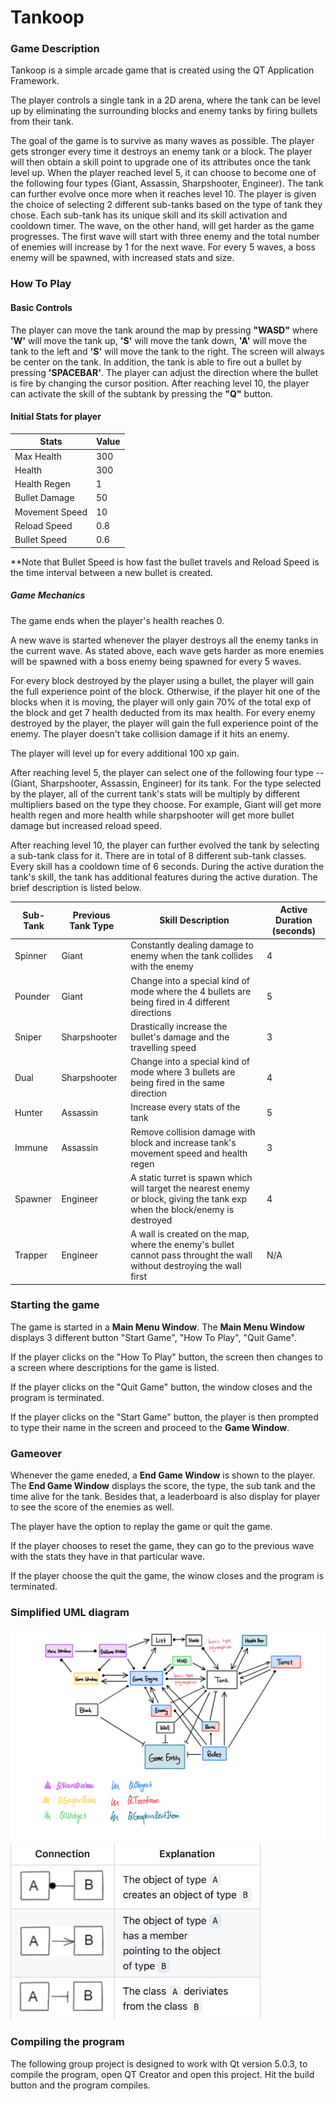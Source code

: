 # Tankoop 

### Game Description

Tankoop is a simple arcade game that is created using the QT Application Framework.

The player controls a single tank in a 2D arena, where the tank can be level up by eliminating the surrounding blocks and enemy tanks by firing bullets from their tank.

The goal of the game is to survive as many waves as possible. The player gets stronger every time it destroys an enemy tank or a block. 
The player will then obtain a skill point to upgrade one of its attributes once the tank level up. 
When the player reached level 5, it can choose to become one of the following four types (Giant, Assassin, Sharpshooter, Engineer). 
The tank can further evolve once more when it reaches level 10. 
The player is given the choice of selecting 2 different sub-tanks based on the type of tank they chose. 
Each sub-tank has its unique skill and its skill activation and cooldown timer. 
The wave, on the other hand, will get harder as the game progresses. 
The first wave will start with three enemy and the total number of enemies will increase by 1 for the next wave. 
For every 5 waves, a boss enemy will be spawned, with increased stats and size. 


### How To Play

#### Basic Controls
The player can move the tank around the map by pressing **"WASD"** where **'W'** will move the tank up, **'S'** will move the tank down, **'A'** will move the tank to the left and
**'S'** will move the tank to the right. The screen will always be center on the tank. In addition, the tank is able to fire out a bullet by pressing **'SPACEBAR'**. The player 
can adjust the direction where the bullet is fire by changing the cursor position. After reaching level 10, the player can activate the skill of the subtank by 
pressing the **"Q"** button. 

#### Initial Stats for player 
Stats | Value 
--- | --- 
Max Health | 300
Health | 300
Health Regen | 1
Bullet Damage | 50
Movement Speed | 10
Reload Speed | 0.8
Bullet Speed | 0.6 
   
**Note that Bullet Speed is how fast the bullet travels and Reload Speed is the time interval between a new bullet is created.
   
##### Game Mechanics
The game ends when the player's health reaches 0.

A new wave is started whenever the player destroys all the enemy tanks in the current wave. As stated above, each wave gets harder as more enemies will be spawned with a boss
enemy being spawned for every 5 waves.

For every block destroyed by the player using a bullet, the player will gain the full experience point of the block. Otherwise, if the player hit one of the blocks when 
it is moving, the player will only gain 70% of the total exp of the block and get 7 health deducted from its max health. 
For every enemy destroyed by the player, the player will gain the full experience point of the enemy. The player doesn't take collision damage if it hits an enemy.

The player will level up for every additional 100 xp gain.

After reaching level 5, the player can select one of the following four type -- (Giant, Sharpshooter, Assassin, Engineer) for its tank. For the type selected by the player, 
all of the current tank's stats will be multiply by different multipliers based on the type they choose. For example, Giant will get more health regen and more health while 
sharpshooter will get more bullet damage but increased reload speed.

After reaching level 10, the player can further evolved the tank by selecting a sub-tank class for it. There are in total of 8 different sub-tank classes. Every skill has a cooldown
time of 6 seconds. During the active duration the tank's skill, the tank has additional features during the active duration. The brief description is listed below.

Sub-Tank | Previous Tank Type | Skill Description| Active Duration (seconds)
--- | --- | --- | --- 
Spinner | Giant | Constantly dealing damage to enemy when the tank collides with the enemy | 4
Pounder | Giant | Change into a special kind of mode where the 4 bullets are being fired in 4 different directions | 5
Sniper | Sharpshooter | Drastically increase the bullet's damage and the travelling speed| 3
Dual | Sharpshooter | Change into a special kind of mode where 3 bullets are being fired in the same direction | 4
Hunter | Assassin | Increase every stats of the tank | 5
Immune | Assassin | Remove collision damage with block and increase tank's movement speed and health regen | 3
Spawner | Engineer | A static turret is spawn which will target the nearest enemy or block, giving the tank exp when the block/enemy is destroyed  | 4
Trapper | Engineer | A wall is created on the map, where the enemy's bullet cannot pass throught the wall without destroying the wall first | N/A

### Starting the game
The game is started in a **Main Menu Window**. The **Main Menu Window** displays 3 different button "Start Game", "How To Play", "Quit Game".

If the player clicks on the "How To Play" button, the screen then changes to a screen where descriptions for the game is listed.

If the player clicks on the "Quit Game" button, the window closes and the program is terminated.

If the player clicks on the "Start Game" button, the player is then prompted to type their name in the screen and proceed to the **Game Window**.


### Gameover
Whenever the game eneded, a **End Game Window** is shown to the player. The **End Game Window** displays the score, the type, the sub tank and the time alive for the tank.
Besides that, a leaderboard is also display for player to see the score of the enemies as well.

The player have the option to replay the game or quit the game. 

If the player chooses to reset the game, they can go to the previous wave with the stats they have in that particular wave. 

If the player choose the quit the game, the winow closes and the program is terminated.

### Simplified UML diagram
![UML](UML.jpeg) 
<img src="Indicator.jpeg" alt="drawing" width="400"/>


### Compiling the program
The following group project is designed to work with Qt version 5.0.3, to compile the program, open QT Creator and open this project.
Hit the build button and the program compiles.






